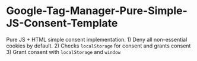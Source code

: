 # Google-Tag-Manager-Pure-Simple-JS-Consent-Template
Pure JS + HTML simple consent implementation. 1) Deny all non-essential cookies by default.  2) Checks `localStorage` for consent and grants consent 3) Grant consent with `localStorage` and `window`
